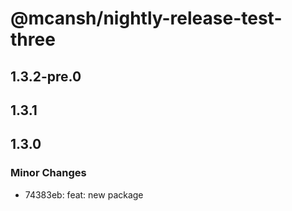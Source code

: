 # @mcansh/nightly-release-test-three

## 1.3.2-pre.0

## 1.3.1

## 1.3.0

### Minor Changes

- 74383eb: feat: new package
